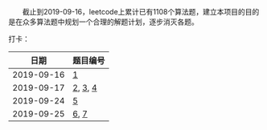 　　截止到2019-09-16，leetcode上累计已有1108个算法题，建立本项目的目的是在众多算法题中规划一个合理的解题计划，逐步消灭各题。

打卡：

| 日期 | 题目编号 |
|---|---|
| 2019-09-16 | [1](../../../README.md) |
| 2019-09-17 | [2](../../../README.md), [3](../../../README.md), [4](../../../README.md) |
| 2019-09-24 | [5](../../../README.md) |
| 2019-09-25 | [6](../../../README.md), [7](../../../README.md) |